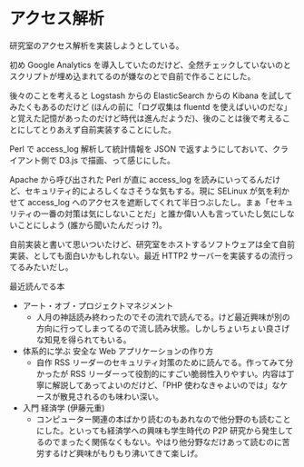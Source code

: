 # アクセス解析

研究室のアクセス解析を実装しようとしている。

初め Google Analytics を導入していたのだけど、全然チェックしていないのとスクリプトが埋め込まれてるのが嫌なのとで自前で作ることにした。

後々のことを考えると Logstash からの ElasticSearch からの Kibana を試してみたくもあるのだけど (ほんの前に「ログ収集は fluentd を使えばいいのだな」と覚えた記憶があったのだけど時代は進んだようだ)、後のことは後で考えることにしてとりあえず自前実装することにした。

Perl で access_log 解析して統計情報を JSON で返すようにしておいて、クライアント側で D3.js で描画、って感じにした。

Apache から呼び出された Perl が直に access_log を読みにいってるんだけど、セキュリティ的によろしくなさそうな気もする。現に SELinux が気を利かせて access_log へのアクセスを遮断してくれて半日つぶしたし。まぁ「セキュリティの一番の対策は気にしないことだ」と誰か偉い人も言っていたし気にしないことにしよう (誰から聞いたんだっけ ?)。

自前実装と書いて思いついたけど、研究室をホストするソフトウェアは全て自前実装、としても面白いかもしれない。最近 HTTP2 サーバーを実装するの流行ってるみたいだし。

最近読んでる本

- アート・オブ・プロジェクトマネジメント
    - 人月の神話読み終わったのでその流れで読んでる。けど最近興味が別の方向に行ってしまってるので流し読み状態。しかしちょいちょい良さげな知見を得られてもいる。
- 体系的に学ぶ 安全な Web アプリケーションの作り方
    - 自作 RSS リーダーのセキュリティ対策のために読んでる。作ってみて分かったが RSS リーダーって役割的にすごい脆弱性入りやすい。内容は丁寧に解説してあってよいのだけど、「PHP 使わなきゃよいのでは」なケースが散見されるのも味わい深い。
- 入門 経済学 (伊藤元重)
    - コンピューター関連の本ばかり読むのもあれなので他分野のも読むことにした。といっても経済学への興味も学生時代の P2P 研究から発生してるのでまったく関係なくもない。やはり他分野なだけあって読むのに苦労するけど興味がもりもり沸いてきて楽しげ。
